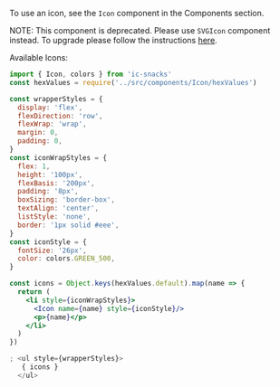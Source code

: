 To use an icon, see the `Icon` component in the Components section.

NOTE: This component is deprecated. Please use `SVGIcon` component instead. To
upgrade please follow the instructions
[here](https://github.com/instacart/Snacks/pull/155).

Available Icons:

```jsx
import { Icon, colors } from 'ic-snacks'
const hexValues = require('../src/components/Icon/hexValues')

const wrapperStyles = {
  display: 'flex',
  flexDirection: 'row',
  flexWrap: 'wrap',
  margin: 0,
  padding: 0,
}
const iconWrapStyles = {
  flex: 1,
  height: '100px',
  flexBasis: '200px',
  padding: '8px',
  boxSizing: 'border-box',
  textAlign: 'center',
  listStyle: 'none',
  border: '1px solid #eee',
}
const iconStyle = {
  fontSize: '26px',
  color: colors.GREEN_500,
}

const icons = Object.keys(hexValues.default).map(name => {
  return (
    <li style={iconWrapStyles}>
      <Icon name={name} style={iconStyle}/>
      <p>{name}</p>
    </li>
  )
})

; <ul style={wrapperStyles}>
   { icons }
  </ul>
```
